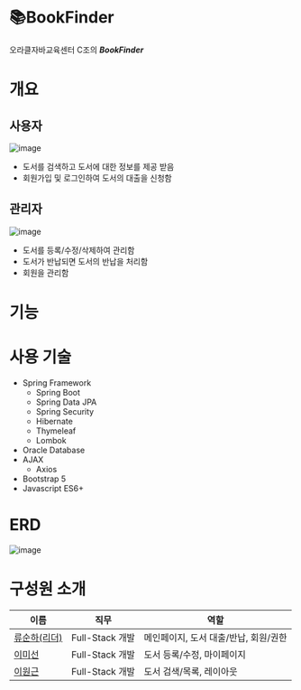 # 📚BookFinder
오라클자바교육센터 C조의 ***BookFinder***

# 개요
## 사용자
![image](https://user-images.githubusercontent.com/8243179/224901179-9e764c73-4f18-4474-8543-9c12f84fdc1f.png)
- 도서를 검색하고 도서에 대한 정보를 제공 받음
- 회원가입 및 로그인하여 도서의 대출을 신청함

## 관리자
![image](https://user-images.githubusercontent.com/8243179/224901295-6ba357df-aaf1-462b-b869-1469cd225485.png)
- 도서를 등록/수정/삭제하여 관리함
- 도서가 반납되면 도서의 반납을 처리함
- 회원을 관리함

# 기능

# 사용 기술
- Spring Framework
  - Spring Boot
  - Spring Data JPA 
  - Spring Security
  - Hibernate
  - Thymeleaf
  - Lombok
- Oracle Database
- AJAX
  - Axios
- Bootstrap 5
- Javascript ES6+

# ERD
![image](https://user-images.githubusercontent.com/8243179/224896805-75995138-71d4-4739-827b-2da537410fcd.png)

# 구성원 소개

| 이름 | 직무 | 역할 |
| --- | --- | --- |
| [류순하(리더)](https://github.com/rainofpainki) | Full-Stack 개발 | 메인페이지, 도서 대출/반납, 회원/권한 |
| [이미선](https://github.com/2-ms) | Full-Stack 개발 | 도서 등록/수정, 마이페이지 |
| [이원근](https://github.com/lwg1421) | Full-Stack 개발 | 도서 검색/목록, 레이아웃 |
